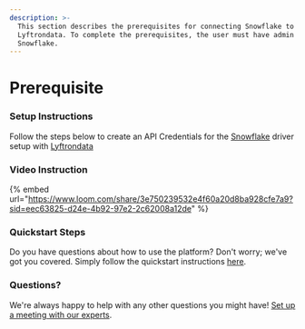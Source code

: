 ```yaml
---
description: >-
  This section describes the prerequisites for connecting Snowflake to
  Lyftrondata. To complete the prerequisites, the user must have admin access to
  Snowflake.
---
```


# Prerequisite

### Setup Instructions

Follow the steps below to create an API Credentials for the [Snowflake](https://www.lyftrondata.com/integration/data-warehouse/snowflake/) driver setup with [Lyftrondata](https://www.lyftrondata.com)

### Video Instruction

{% embed url="https://www.loom.com/share/3e750239532e4f60a20d8ba928cfe7a9?sid=eec63825-d24e-4b92-97e2-2c62008a12de" %}

### Quickstart Steps

Do you have questions about how to use the platform? Don't worry; we've got you covered. Simply follow the quickstart instructions [here](./).

### Questions? <a href="#questions" id="questions"></a>

We're always happy to help with any other questions you might have! [Set up a meeting with our experts](https://www.lyftrondata.com/book-a-meeting/).
